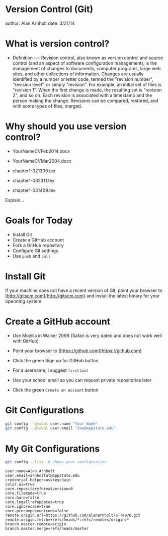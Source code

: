 Version Control (Git)
========================================================
author: Alan Arnholt
date: 3/21/14

What is version control?
========================================================
* Definition --- Revision control, also known as version control and source control (and an aspect of software configuration management), is the management of changes to documents, computer programs, large web sites, and other collections of information. Changes are usually identified by a number or letter code, termed the "revision number", "revision level", or simply "revision". For example, an initial set of files is "revision 1". When the first change is made, the resulting set is "revision 2", and so on. Each revision is associated with a timestamp and the person making the change. Revisions can be compared, restored, and with some types of files, merged.

Why should you use version control?
======================================================

* YourNameCVFeb2014.docx

* YourNameCVMar2004.docx

* chapter1-021309.tex

* chapter1-032311.tex

* chapter1-031409.tex
 

Explain...


Goals for Today
========================================================

* Install Git
* Create a GitHub account
* Fork a GitHub repository
* Configure Git settings
* Use `push` and `pull`


Install Git
========================================================
If your machine does not have a recent version of Git,
point your browser to [http://gitscm.com](http://gitscm.com) and install the latest binary for your operating system.


Create a GitHub account
========================================================

* Use Mozilla in Walker 209B (Safari is very dated and does not work well with GitHub)

* Point your browser to [https://github.com](https://github.com)

* Click the green Sign up for GitHub button

* For a username, I suggest `firstlast`

* Use your school email so you can request private repositories later

* Click the green `Create an account` button



Git Configurations
========================================================


```bash
git config --global user.name "Your Name"
git config --global user.email "Joe@appstate.edu"
```



My Git Configurations
========================================================


```bash
git config --list  # shows your configuration
```

```
user.name=Alan Arnholt
user.email=arnholtat@appstate.edu
credential.helper=osxkeychain
color.ui=true
core.repositoryformatversion=0
core.filemode=true
core.bare=false
core.logallrefupdates=true
core.ignorecase=true
core.precomposeunicode=false
remote.origin.url=https://github.com/alanarnholt/STT4870.git
remote.origin.fetch=+refs/heads/*:refs/remotes/origin/*
branch.master.remote=origin
branch.master.merge=refs/heads/master
```

